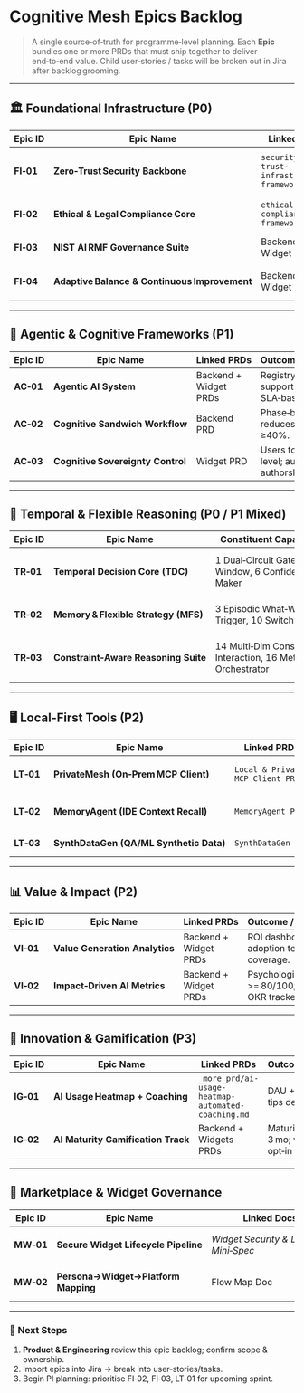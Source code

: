 # Cognitive Mesh Epics Backlog

> A single source‑of‑truth for programme‑level planning.  Each **Epic** bundles one or more PRDs that must ship together to deliver end‑to‑end value.  Child user‑stories / tasks will be broken out in Jira after backlog grooming.

---

## 🏛 Foundational Infrastructure (P0)

| Epic ID | Epic Name | Linked PRDs | Outcome / Success Criteria | Dependencies | Status |
| --- | --- | --- | --- | --- | --- |
| **FI‑01** | **Zero‑Trust Security Backbone** | `security-zero-trust-infrastructure-framework.md` | End‑to‑end authNZ, secrets, audit. **Δ**: external penetration test passes; ≥99% policy coverage. | None | 🟢 Complete |
| **FI‑02** | **Ethical & Legal Compliance Core** | `ethical-legal-compliance-framework.md` | Policy engine blocks non‑compliant outputs; automated DPIA reports. | FI‑01 | 🟠 Ready |
| **FI‑03** | **NIST AI RMF Governance Suite** | Backend + Widget PRDs | Full AI‑risk register, maturity scoring dashboard live. | FI‑01‑02 | ⚪ Not Started |
| **FI‑04** | **Adaptive Balance & Continuous Improvement** | Backend + Widget PRDs | Live spectrums tune risk↔reward; P95 decision error ≤1%. | FI‑01‑02 | ⚪ Not Started |

---

## 🤖 Agentic & Cognitive Frameworks (P1)

| Epic ID | Epic Name | Linked PRDs | Outcome / Success Criteria | Dependencies | Status |
| --- | --- | --- | --- | --- | --- |
| **AC‑01** | **Agentic AI System** | Backend + Widget PRDs | Registry & orchestrator support ≥10 agents, SLA‑based routing. | FI‑01‑04 | 🟡 In Progress |
| **AC‑02** | **Cognitive Sandwich Workflow** | Backend PRD | Phase‑based HITL workflow reduces hallucinations by ≥40%. | AC‑01 | ⚪ Not Started |
| **AC‑03** | **Cognitive Sovereignty Control** | Widget PRD | Users toggle autonomy level; audit trail proves authorship. | AC‑02 | ⚪ Not Started |

---

## 🧠 Temporal & Flexible Reasoning (P0 / P1 Mixed)

| Epic ID | Epic Name | Constituent Capabilities (Concept IDs) | Linked PRD(s) | Key Metric | Status |
| --- | --- | --- | --- | --- | --- |
| **TR‑01** | **Temporal Decision Core (TDC)** | 1 Dual‑Circuit Gate, 2 Adaptive Window, 6 Confidence‑Weighted Decision Maker | *TDC PRD* | ≤5% spurious temporal links; strategy‑switch latency <100 ms | Draft |
| **TR‑02** | **Memory & Flexible Strategy (MFS)** | 3 Episodic What‑Where‑When, 7 ACC Trigger, 10 Switch & Dial Engine | *MFS PRD* | Recall F1 ↑ 30%, sub‑goal failure recovery ↑ 50% | Draft |
| **TR‑03** | **Constraint‑Aware Reasoning Suite** | 14 Multi‑Dim Constraints, 15 Constraint Interaction, 16 Meta‑Cognitive Orchestrator | *CAR PRD (planned)* | SLA breaches ↓ 40%; auto‑satisficing decisions logged | Planned |

---

## 🖥 Local‑First Tools (P2)

| Epic ID | Epic Name | Linked PRDs | Outcome / Success Criteria | Dependencies | Status |
| --- | --- | --- | --- | --- | --- |
| **LT‑01** | **PrivateMesh (On‑Prem MCP Client)** | `Local & Private MCP Client PRD` | Install→first chat <10 min; zero egress verified; P95 lat <800 ms. | FI‑01 | Planned |
| **LT‑02** | **MemoryAgent (IDE Context Recall)** | `MemoryAgent PRD` | Recall latency <200 ms; ≥5 DAU devs; 100% local encryption. | LT‑01 (for shared libs) | Planned |
| **LT‑03** | **SynthDataGen (QA/ML Synthetic Data)** | `SynthDataGen PRD` | Gen+eval+viz <2 s for 1 k rows; pass PII scan. | FI‑01‑04 | Planned |

---

## 📊 Value & Impact (P2)

| Epic ID | Epic Name | Linked PRDs | Outcome / Success Criteria | Dependencies | Status |
| --- | --- | --- | --- | --- | --- |
| **VI‑01** | **Value Generation Analytics** | Backend + Widget PRDs | ROI dashboard live; feature adoption telemetry ≥90% coverage. | FI‑01‑04, AC‑01 | 🟡 In Progress |
| **VI‑02** | **Impact‑Driven AI Metrics** | Backend + Widget PRDs | Psychological‑safety score >= 80/100; mission impact OKR tracked. | VI‑01 | ⚪ Not Started |

---

## 🚀 Innovation & Gamification (P3)

| Epic ID | Epic Name | Linked PRDs | Outcome / Success Criteria | Dependencies | Status |
| --- | --- | --- | --- | --- | --- |
| **IG‑01** | **AI Usage Heatmap + Coaching** | `_more_prd/ai-usage-heatmap-automated-coaching.md` | DAU +40%; personalised tips delivered within 24 h. | VI‑01 | ⚪ Not Started |
| **IG‑02** | **AI Maturity Gamification Track** | Backend + Widgets PRDs | Maturity score ↑ 60% in 3 mo; weekly challenge opt‑in ≥30%. | IG‑01 | ⚪ Not Started |

---

## 🔐 Marketplace & Widget Governance

| Epic ID | Epic Name | Linked Docs | Outcome / Success Criteria | Dependencies | Status |
| --- | --- | --- | --- | --- | --- |
| **MW‑01** | **Secure Widget Lifecycle Pipeline** | *Widget Security & Lifecycle Mini‑Spec* | 100% widgets pass automated review; mean publish time <24 h. | FI‑01 | Draft |
| **MW‑02** | **Persona→Widget→Platform Mapping** | Flow Map Doc | Dynamic dashboard templates auto‑generated per persona. | MW‑01 | Draft |

---

### 📌 Next Steps
1. **Product & Engineering** review this epic backlog; confirm scope & ownership.
2. Import epics into Jira → break into user‑stories/tasks.
3. Begin PI planning: prioritise FI‑02, FI‑03, LT‑01 for upcoming sprint.

